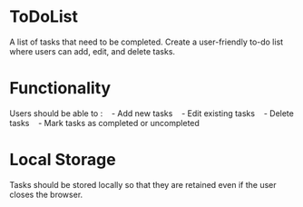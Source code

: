# ToDoList
A list of tasks that need to be completed. Create a user-friendly to-do list where users can add, edit, and delete tasks.
# Functionality
Users should be able to :
   - Add new tasks
   - Edit existing tasks
   - Delete tasks
   - Mark tasks as completed or uncompleted
# Local Storage
Tasks should be stored locally so that they are retained even if the user closes the browser.
